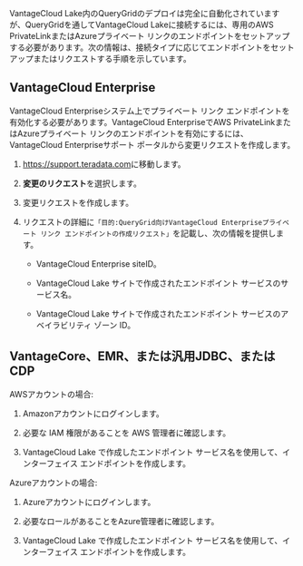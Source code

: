 VantageCloud Lake内のQueryGridのデプロイは完全に自動化されていますが、QueryGridを通してVantageCloud Lakeに接続するには、専用のAWS PrivateLinkまたはAzureプライベート リンクのエンドポイントをセットアップする必要があります。次の情報は、接続タイプに応じてエンドポイントをセットアップまたはリクエストする手順を示しています。

VantageCloud Enterprise
-----------------------

VantageCloud Enterpriseシステム上でプライベート リンク エンドポイントを有効化する必要があります。VantageCloud EnterpriseでAWS PrivateLinkまたはAzureプライベート リンクのエンドポイントを有効にするには、VantageCloud Enterpriseサポート ポータルから変更リクエストを作成します。

1.  <https://support.teradata.com>に移動します。

2.  **変更のリクエスト**を選択します。

3.  変更リクエストを作成します。

4.  リクエストの詳細に`「目的:QueryGrid向けVantageCloud Enterpriseプライベート リンク エンドポイントの作成リクエスト」`を記載し、次の情報を提供します。

    -   VantageCloud Enterprise siteID。

    -   VantageCloud Lake サイトで作成されたエンドポイント サービスのサービス名。

    -   VantageCloud Lake サイトで作成されたエンドポイント サービスのアベイラビリティ ゾーン ID。

VantageCore、EMR、または汎用JDBC、またはCDP
-------------------------------------------

AWSアカウントの場合:

1.  Amazonアカウントにログインします。

2.  必要な IAM 権限があることを AWS 管理者に確認します。

3.  VantageCloud Lake で作成したエンドポイント サービス名を使用して、インターフェイス エンドポイントを作成します。

Azureアカウントの場合:

1.  Azureアカウントにログインします。

2.  必要なロールがあることをAzure管理者に確認します。

3.  VantageCloud Lake で作成したエンドポイント サービス名を使用して、インターフェイス エンドポイントを作成します。
